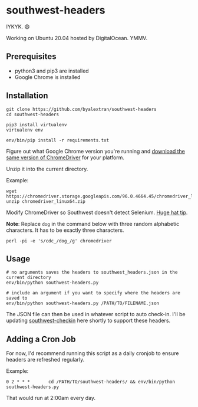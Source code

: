 # southwest-headers
IYKYK. 😄

Working on Ubuntu 20.04 hosted by DigitalOcean. YMMV.

## Prerequisites

* python3 and pip3 are installed
* Google Chrome is installed

## Installation

```
git clone https://github.com/byalextran/southwest-headers
cd southwest-headers

pip3 install virtualenv
virtualenv env

env/bin/pip install -r requirements.txt
```

Figure out what Google Chrome version you're running and [download the same version of ChromeDriver](https://chromedriver.chromium.org/downloads) for your platform.

Unzip it into the current directory.

Example:

```
wget https://chromedriver.storage.googleapis.com/96.0.4664.45/chromedriver_linux64.zip
unzip chromedriver_linux64.zip
```

Modify ChromeDriver so Southwest doesn't detect Selenium. [Huge hat tip](https://stackoverflow.com/a/52108199).

**Note**: Replace `dog` in the command below with three random alphabetic characters. It has to be exactly three characters.

`perl -pi -e 's/cdc_/dog_/g' chromedriver`

## Usage


```
# no arguments saves the headers to southwest_headers.json in the current directory
env/bin/python southwest-headers.py

# include an argument if you want to specify where the headers are saved to
env/bin/python southwest-headers.py /PATH/TO/FILENAME.json
```

The JSON file can then be used in whatever script to auto check-in. I'll be updating [southwest-checkin](https://github.com/byalextran/southwest-checkin) here shortly to support these headers.

## Adding a Cron Job

For now, I'd recommend running this script as a daily cronjob to ensure headers are refreshed regularly.

Example:

`0 2 * * *       cd /PATH/TO/southwest-headers/ && env/bin/python southwest-headers.py`

That would run at 2:00am every day.
